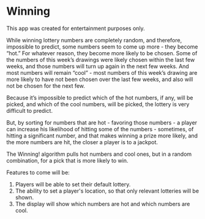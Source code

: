 # Winning

This app was created for entertainment purposes only.

While winning lottery numbers are completely random, and therefore, impossible to predict, some numbers seem to come up more - they become “hot.”  For whatever reason, they become more likely to be chosen.  Some of the numbers of this week’s drawings were likely chosen within the last few weeks, and those numbers will turn up again in the next few weeks.  And most numbers will remain “cool” - most numbers of this week’s drawing are more likely to have not been chosen over the last few weeks, and also will not be chosen for the next few.

Because it’s impossible to predict which of the hot numbers, if any, will be picked, and which of the cool numbers, will be picked, the lottery is very difficult to predict.

But, by sorting for numbers that are hot - favoring those numbers - a player can increase his likelihood of hitting some of the numbers - sometimes, of hitting a significant number, and that makes winning a prize more likely, and the more numbers are hit, the closer a player is to a jackpot.

The Winning! algorithm pulls hot numbers and cool ones, but in a random combination, for a pick that is more likely to win.

Features to come will be: 
1) Players will be able to set their default lottery.
2) The ability to set a player's location, so that only relevant lotteries will be shown. 
3) The display will show which numbers are hot and which numbers are cool. 

